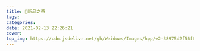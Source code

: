 ```yaml
---
title: 🤔新品之茶
tags:
categories:
date: 2021-02-13 22:26:21
cover:
top_img: https://cdn.jsdelivr.net/gh/Weidows/Images/hpp/v2-38975d2f56f68f172db0fe611c1bb6f5_720w.jpg
---
```


<!--
 * @?: *********************************************************************
 * @Author: Weidows
 * @LastEditors: Weidows
 * @LastEditTime: 2021-02-13 22:39:56
 * @FilePath: \Weidowsd:\Game\Github\Blog-private\source\artitalk\hpp.md
 * @Description:
 * @!: *********************************************************************
-->

<!-- 引用 HexoPlusPlus_Talk组件 -->
<link rel="stylesheet" href="https://cdn.jsdelivr.net/gh/HexoPlusPlus/HexoPlusPlus@1.1.2/talk.css" />
<script src="https://cdn.jsdelivr.net/gh/HexoPlusPlus/HexoPlusPlus@1.1.2/talk_user.js"></script>

<!-- 创建HexoPlusPlus_Talk容器 -->
<div id="hpp_talk"></div>

<!-- 激活HexoPlusPlus_Talk -->
<script>
  new hpp_talk({
  id:"hpp_talk",//容器id
  domain: "hpp.weidows.workers.dev",//您的HexoPlusPlus域名，如blogadmin.cyfan.top
  limit: 10,//单次获取的最多条数
  start: 0,//从第几条开始
  //themecss: "" //自定义说说主题，可选【仅1.1.0版本及以上使用】
  });
</script>
